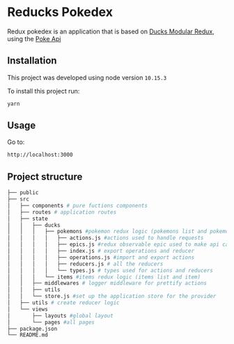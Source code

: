 # Reducks Pokedex

Redux pokedex is an application that is based on [Ducks Modular Redux](https://github.com/erikras/ducks-modular-redux), using the [Poke Api](https://pokeapi.co/docs/v2.html)

## Installation

This project was developed using node version `10.15.3`

To install this project run:

```bash
yarn
```

## Usage

Go to:
```bash
http://localhost:3000
```

## Project structure
```bash
├── public
├── src
│   ├── components # pure fuctions components
│   ├── routes # application routes
│   ├── state
│   │   ├── ducks
│   │   │   ├── pokemons #pokemon redux logic (pokemons list and pokemon)
│   │   │   │   ├── actions.js #actions used to handle requests
│   │   │   │   ├── epics.js #redux observable epic used to make api calls
│   │   │   │   ├── index.js # export operations and reducer
│   │   │   │   ├── operations.js #import and export actions
│   │   │   │   ├── reducers.js # all the reducers
│   │   │   │   └── types.js # types used for actions and reducers
│   │   │   └── items #items redux logic (items list and item)
│   │   ├── middlewares # logger middleware for prettify actions
│   │   ├── utils 
│   │   └── store.js #set up the application store for the provider
│   ├── utils # create reducer logic
│   └── views 
│       ├── layouts #global layout 
│       └── pages #all pages
├── package.json
└── README.md
```
